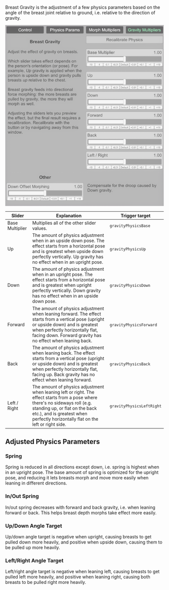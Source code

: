 Breast Gravity is the adjustment of a few physics parameters based on the angle of the breast joint relative to ground, i.e. relative to the direction of gravity.

![5_2_breast_gravity.png](/assets/screens/tittymagic/5_2_breast_gravity.png)

| Slider | Explanation | Trigger target |
|--------|-------------|----------------|
| Base Multiplier | Multiplies all of the other slider values. | `gravityPhysicsBase` |
| Up | The amount of physics adjustment when in an upside down pose. The effect starts from a horizontal pose and is greatest when upside down perfectly vertically. Up gravity has no effect when in an upright pose. | `gravityPhysicsUp` |
| Down | The amount of physics adjustment when in an upright pose. The effect starts from a horizontal pose and is greatest when upright perfectly vertically. Down gravity has no effect when in an upside down pose. | `gravityPhysicsDown` |
| Forward | The amount of physics adjustment when leaning forward. The effect starts from a vertical pose (upright or upside down) and is greatest when perfectly horizontally flat, facing down. Forward gravity has no effect when leaning back. | `gravityPhysicsForward` |
| Back | The amount of physics adjustment when leaning back. The effect starts from a vertical pose (upright or upside down) and is greatest when perfectly horizontally flat, facing up. Back gravity has no effect when leaning forward. | `gravityPhysicsBack` |
| Left / Right | The amount of physics adjustment when leaning left or right. The effect starts from a pose where there's no sideways roll (e.g. standing up, or flat on the back etc.), and is greatest when perfectly horizontally flat on the left or right side. | `gravityPhysicsLeftRight` |

## Adjusted Physics Parameters

### Spring

Spring is reduced in all directions except down, i.e. spring is highest when in an upright pose. The base amount of spring is optimized for the upright pose, and reducing it lets breasts morph and move more easily when leaning in different directions.

### In/Out Spring

In/out spring decreases with forward and back gravity, i.e. when leaning forward or back. This helps breast depth morphs take effect more easily.

### Up/Down Angle Target

Up/down angle target is negative when upright, causing breasts to get pulled down more heavily, and positive when upside down, causing them to be pulled up more heavily.

### Left/Right Angle Target

Left/right angle target is negative when leaning left, causing breasts to get pulled left more heavily, and positive when leaning right, causing both breasts to be pulled right more heavily.
